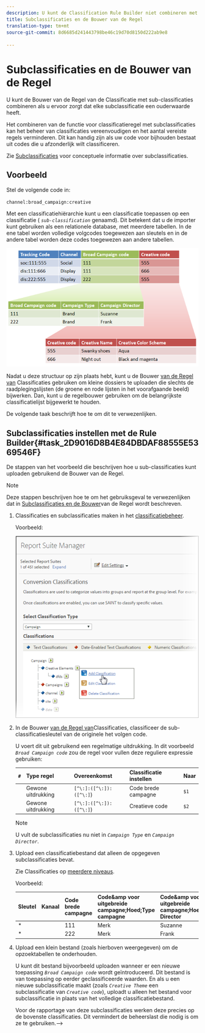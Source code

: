 ```yaml
---
description: U kunt de Classification Rule Builder niet combineren met subclassificaties.
title: Subclassificaties en de Bouwer van de Regel
translation-type: tm+mt
source-git-commit: 8d6685d241443798be46c19d70d8150d222ab9e8

---
```



# Subclassificaties en de Bouwer van de Regel

U kunt de Bouwer van de Regel van de Classificatie met sub-classificaties combineren als u ervoor zorgt dat elke subclassificatie een ouderwaarde heeft.

Het combineren van de functie voor classificatieregel met subclassificaties kan het beheer van classificaties vereenvoudigen en het aantal vereiste regels verminderen. Dit kan handig zijn als uw code voor bijhouden bestaat uit codes die u afzonderlijk wilt classificeren.

Zie [Subclassificaties](/help/components/c-classifications2/c-sub-classifications.md) voor conceptuele informatie over subclassificaties.

## Voorbeeld

Stel de volgende code in:

`channel:broad_campaign:creative`

Met een classificatiehiërarchie kunt u een classificatie toepassen op een classificatie ( *`sub-classification`* genaamd). Dit betekent dat u de importer kunt gebruiken als een relationele database, met meerdere tabellen. In de ene tabel worden volledige volgcodes toegewezen aan sleutels en in de andere tabel worden deze codes toegewezen aan andere tabellen.

![](assets/sub_class_table.png)

Nadat u deze structuur op zijn plaats hebt, kunt u de Bouwer [van de Regel van](/help/components/c-classifications2/crb/classification-rule-builder.md) Classificaties gebruiken om kleine dossiers te uploaden die slechts de raadplegingslijsten (de groene en rode lijsten in het voorafgaande beeld) bijwerken. Dan, kunt u de regelbouwer gebruiken om de belangrijkste classificatielijst bijgewerkt te houden.

De volgende taak beschrijft hoe te om dit te verwezenlijken.

## Subclassificaties instellen met de Rule Builder{#task_2D9016D8B4E84DBDAF88555E5369546F}

De stappen van het voorbeeld die beschrijven hoe u sub-classificaties kunt uploaden gebruikend de Bouwer van de Regel.

>[!NOTE]
>
>Deze stappen beschrijven hoe te om het gebruiksgeval te verwezenlijken dat in [Subclassificaties en de Bouwer](/help/components/c-classifications2/crb/sub-classification-rule-builder.md)van de Regel wordt beschreven.

1. Classificaties en subclassificaties maken in het [classificatiebeheer](https://docs.adobe.com/content/help/en/analytics/components/classifications/c-classifications.html).

   Voorbeeld:

   ![Stapinfo](assets/sub_class_create.png)

1. In de Bouwer [van de Regel van](/help/components/c-classifications2/crb/classification-rule-builder.md)Classificaties, classificeer de sub-classificatiesleutel van de originele het volgen code.

   U voert dit uit gebruikend een regelmatige uitdrukking. In dit voorbeeld *`Broad Campaign code`* zou de regel voor vullen deze reguliere expressie gebruiken:

   | `#` | Type regel | Overeenkomst | Classificatie instellen | Naar |
   |---|---|---|---|---|
   |  | Gewone uitdrukking | `[^\:]:([^\:]):([^\:]`) | Code brede campagne | `$1` |
   |  | Gewone uitdrukking | `[^\:]:([^\:]):([^\:]`) | Creatieve code | `$2` |

   >[!NOTE]
   >
   >U vult de subclassificaties nu niet in *`Campaign Type`* en *`Campaign Director`*.

1. Upload een classificatiebestand dat alleen de opgegeven subclassificaties bevat.

   Zie Classificaties op [meerdere niveaus](/help/components/c-classifications2/c-sub-classifications.md).

   Voorbeeld:

   | Sleutel | Kanaal | Code brede campagne | Code&amp;amp voor uitgebreide campagne;Hoed;Type campagne | Code&amp;amp voor uitgebreide campagne;Hoed;Campagne Director | ... |
   |---|---|---|---|---|---|
   | * |  | 111 | Merk | Suzanne |  |
   | * |  | 222 | Merk | Frank |  |

1. Upload een klein bestand (zoals hierboven weergegeven) om de opzoektabellen te onderhouden.

   U kunt dit bestand bijvoorbeeld uploaden wanneer er een nieuwe toepassing *`Broad Campaign code`* wordt geïntroduceerd. Dit bestand is van toepassing op eerder geclassificeerde waarden. En als u een nieuwe subclassificatie maakt (zoals *`Creative Theme`* een subclassificatie van *`Creative code`*), uploadt u alleen het bestand voor subclassificatie in plaats van het volledige classificatiebestand.

   Voor de rapportage van deze subclassificaties werken deze precies op de bovenste classificaties. Dit vermindert de beheerslast die nodig is om ze te gebruiken.-->
